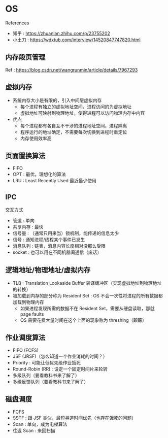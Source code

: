 # OS

References

- 知乎 : https://zhuanlan.zhihu.com/p/23755202
- 小土刀 : https://wdxtub.com/interview/14520847747820.html

## 内存段页管理

Ref : https://blog.csdn.net/wangrunmin/article/details/7967293

## 虚拟内存

- 系统内存大小是有限的，引入中间层虚拟内存
    - 每个进程有独立的虚拟地址空间，进程访问的为虚拟地址
    - 虚拟地址可映射到物理地址，使得进程可以访问物理内存中内容
- 优点
    - 每个进程都有各自互不干涉的进程地址空间，进程隔离
    - 程序运行的地址确定，不需要每次切换到进程时重定位
    - 内存使用效率高

## 页面置换算法

- FIFO
- OPT : 最优，理想化的算法
- LRU : Least Recently Used 最近最少使用

## IPC

交互方式

- 管道 : 单向
- 共享内存 : 最快
- 信号量 : （通常只用来当）锁机制，能传递的信息太少
- 信号 : 通知进程/线程某个事件已发生
- 消息队列 : 链表，消息内容长度相对没那么受限
- socket : 也可以用在不同机器间通信（废话）

## 逻辑地址/物理地址/虚拟内存

- TLB : Translation Lookaside Buffer 转译缓冲区（实现虚拟地址到物理地址的转换）
- 被加载到内存的部分称为 Resident Set : OS 不会一次性将进程的所有数据都加载到物理内存
    - 如果进程发现所需的数据不在 Resident Set，需要从硬盘读取，那就 page faults
    - OS 需要花费大量时间在这个上面的现象称为 threshing（颠簸）

## 作业调度算法

- FIFO (FCFS)
- JSF (JRSF)（怎么知道一个作业消耗的时间？）
- Priority : 可能让低优先级作业饿死
- Round-Robin (RR) : 设定一个固定时间片来轮转
- 多级队列（要看教科书来了解了）
- 多级反馈队列（要看教科书来了解了）

## 磁盘调度

- FCFS
- SSTF : 跟 JSF 类似，最短寻道时间优先（也存在饿死的问题）
- Scan : 单向，成为电梯算法
- 往返 Scan : 来回扫描
